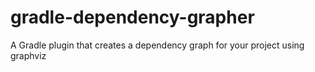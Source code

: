 # gradle-dependency-grapher
A Gradle plugin that creates a dependency graph for your project using graphviz
